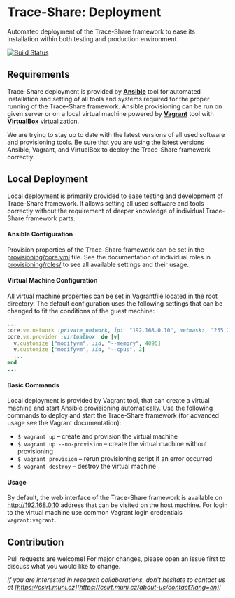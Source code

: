 
# Trace-Share: Deployment

Automated deployment of the Trace-Share framework to ease its installation within both testing and production environment.

[![Build Status](https://travis-ci.org/Trace-Share/Deployment.svg?branch=master)](https://travis-ci.org/Trace-Share/Deployment)

## Requirements

Trace-Share deployment is provided by [**Ansible**](https://www.ansible.com/) tool for automated installation and setting of all tools and systems required for the proper running of the Trace-Share framework. Ansible provisioning can be run on given server or on a local virtual machine powered by [**Vagrant**](https://www.vagrantup.com/) tool with [**VirtualBox**](https://www.virtualbox.org/) virtualization.

We are trying to stay up to date with the latest versions of all used software and provisioning tools. Be sure that you are using the latest versions Ansible, Vagrant, and VirtualBox to deploy the Trace-Share framework correctly.

## Local Deployment

Local deployment is primarily provided to ease testing and development of Trace-Share framework. It allows setting all used software and tools correctly without the requirement of deeper knowledge of individual Trace-Share framework parts. 

#### Ansible Configuration

Provision properties of the Trace-Share framework can be set in the [provisioning/core.yml](/provisionng/core.yml) file. See the documentation of individual roles in [provisioning/roles/](/provisioning/roles/) to see all available settings and their usage.

#### Virtual  Machine Configuration

All virtual machine properties can be set in Vagrantfile located in the root directory.  The default configuration uses the following settings that can be changed to fit the conditions of the guest machine:

```ruby
...
core.vm.network :private_network, ip:  "192.168.0.10", netmask:  "255.255.255.0"
core.vm.provider :virtualbox  do |v|
  v.customize ["modifyvm", :id, "--memory", 4096]
  v.customize ["modifyvm", :id, "--cpus", 2]
  ...
end
...
```

#### Basic Commands

Local deployment is provided by Vagrant tool, that can create a virtual machine and start Ansible provisioning automatically. Use the following commands to deploy and start the Trace-Share framework (for advanced usage see the Vagrant documentation):
- `$ vagrant up` – create and provision the virtual machine
- `$ vagrant up --no-provision` – create the virtual machine without provisioning
- `$ vagrant provision` – rerun provisioning script if an error occurred
- `$ vagrant destroy` – destroy the virtual machine

#### Usage

By default, the web interface of the Trace-Share framework is available on http://192.168.0.10 address that can be visited on the host machine. For login to the virtual machine use common Vagrant login credentials `vagrant:vagrant`.

## Contribution

Pull requests are welcome! For major changes, please open an issue first to discuss what you would like to change.

*If you are interested in research collaborations, don't hesitate to contact us at  [https://csirt.muni.cz](https://csirt.muni.cz/about-us/contact?lang=en)!*
